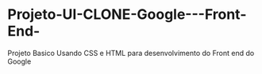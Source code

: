 # Projeto-UI-CLONE-Google---Front-End-
Projeto Basico Usando CSS e HTML para desenvolvimento do Front end do Google
